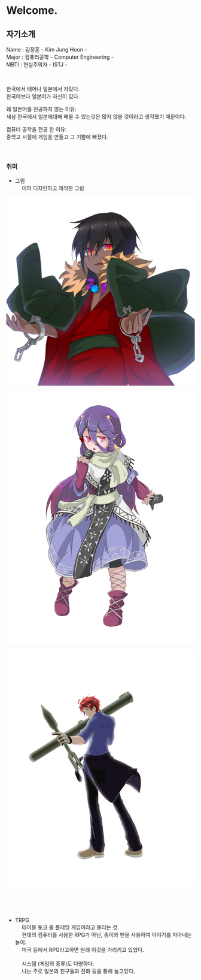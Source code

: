 # Welcome.

## 자기소개
 Name : 김정훈 - Kim Jung Hoon -<br>
 Major : 컴퓨터공학 - Computer Engineering -<br>
 MBTI : 현실주의자 - ISTJ -<br> 

<br>

한국에서 태어나 일본에서 자랐다.<br>
한국어보다 일본어가 자신이 있다.<br>

왜 일본어를 전공하지 않는 이유: <br>
새삼 한국에서 일본에대해 배울 수 있는것은 많지 않을 것이라고 생각했기 때문이다.<br>

컴퓨터 공학을 전공 한 이유:<br>
 중학교 시절에 게임을 만들고 그 기쁨에 빠졌다.
<br>
<br>
<br>

### 취미
* 그림 <br>
   &emsp; 이하 디자인하고 제작한 그림
<p><img src="/images/shiki_icon.png" alt="picture_1" /></p> 
<p><img src="/images/kyo.png" alt="picture_2" ></p> 
<p><img src="/images/taiga_Color.png" alt="picture_3" /></p> 

<br>
<br>
<br>

* TRPG <br>
 &emsp; 테이블 토크 롤 플레잉 게임이라고 불리는 것.  
 &emsp; 현대의 컴퓨터를 사용한 RPG가 아닌, 종이와 펜을 사용하여 이야기를 자아내는 놀이.  
 &emsp; 미국 등에서 RPG라고하면 원래 이것을 가리키고 있었다. <br><br> 
 &emsp; 시스템 (게임의 종류)도 다양하다.  
 &emsp; 나는 주로 일본의 친구들과 전화 등을 통해 놀고있다.

<br>
<br>
<br>
<br>
<br>


<!-- 
## 포크(fork)

<br>
저는 게임에 관심이 많아, 포크해온 것도 게임에 관련된 것이다.<br>
현대 이미 다양한 게임이 있으며 독창성있는 작품을 만드는 것은 어렵지만, 그 보탬으로 되었으면 좋겠다.

<br>
<br>

 * <b>[ParticleDecalDrawer](https://github.com/44Chick/ParticleDecalDrawer) </b><br>
    &emsp; Nintendo가 발매하고있는 Splatoon 라는 게임이있다.  
    &emsp; 이것은 물총 등으로 잉크를 쏘아 내고, 제한 시간 내에 많은 면적을 바른 쪽이 이긴다는 게임이다.  
   &emsp;  그 게임처럼 총알을 발사하여 벽이나 바닥에 색칠하는 샘플이다.

   <p><img src="/images/paintdraw.gif" alt="picture_3" /></p> 

<br>
<br>

* <b>[TowerDefence](https://github.com/44Chick/TowerDefense)</b> <br>
    &emsp; 이것은 타워 디펜스 게임의 샘플이다.<br>
    &emsp; 디자인 등을 만지면 눈길을 끌수 있을것이다.<br>
    &emsp; 지금도 인기있는 게임 장르라고 생각해서 가지고왔다.<br> 
-->
